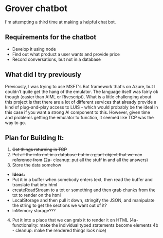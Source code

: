 # Grover chatbot
I'm attempting a third time at making a helpful chat bot.

## Requirements for the chatbot
- Develop it using node
- Find out what product a user wants and provide price
- Record conversations, but not in a database

## What did I try previously
Previously, I was trying to use MSFT's Bot framework that's on Azure, but I couldn't quite get the hang of the emulator. The language itself was fairly ok though (easier than AIML or Rivescript). What is a little challenging about this project is that there are a lot of different services that already provide a kind of plug-and-play access to LUIS - which would probably be the ideal in this case if you want a strong AI component to this. However, given time and problems getting the emulator to function, it seemed like TCP was the way to go.

## Plan for Building It:
1. ~~Get things returning in TCP~~
2. ~~Put all the info not in a database but in a giant object that we can reference from~~
(2a- cleanup: put all the stuff in and all the answers)
3. Store the data somehow
  - **Ideas:**
  - Put it in a buffer when somebody enters text, then read the buffer and translate that into html
  - createReadStream to a txt or something and then grab chunks from the txt to render on the html
  - LocalStorage and then pull it down, stringify the JSON, and manipulate the string to get the sections we want out of it?
  - InMemory storage???
4. Put it into a place that we can grab it to render it on HTML
(4a- functionality: make the individual typed statements become elements
4b - cleanup: make the rendered things look nice)
